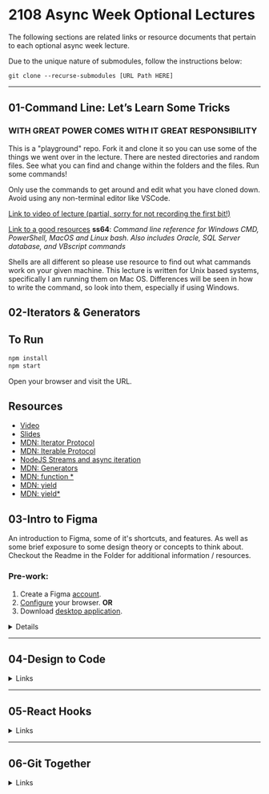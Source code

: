 # **2108 Async Week Optional Lectures**

The following sections are related links or resource documents that pertain to each optional async week lecture.

Due to the unique nature of submodules, follow the instructions below:

```
git clone --recurse-submodules [URL Path HERE]
```

---

## **01-Command Line: Let’s Learn Some Tricks**

### WITH GREAT POWER COMES WITH IT GREAT RESPONSIBILITY

This is a "playground" repo. Fork it and clone it so you can use some of the things we went over in the lecture. There are nested directories and random files. See what you can find and change within the folders and the files. Run some commands!

Only use the commands to get around and edit what you have cloned down. Avoid using any non-terminal editor like VSCode.

[Link to video of lecture (partial, sorry for not recording the first bit!)](https://youtu.be/smziy_50Wno)

[Link to a good resources](https://ss64.com/) **ss64**: _Command line reference for Windows CMD, PowerShell, MacOS and Linux bash. Also includes Oracle, SQL Server database, and VBscript commands_

Shells are all different so please use resource to find out what cammands work on your given machine. This lecture is written for Unix based systems, specifically I am running them on Mac OS. Differences will be seen in how to write the command, so look into them, especially if using Windows.

## **02-Iterators & Generators**

## To Run

```sh
npm install
npm start
```

Open your browser and visit the URL.

## Resources

- [Video](#Youtube-link)
- [Slides](Iterators%20and%20Generators.pdf)
- [MDN: Iterator Protocol](https://developer.mozilla.org/en-US/docs/Web/JavaScript/Reference/Iteration_protocols#the_iterator_protocol)
- [MDN: Iterable Protocol](https://developer.mozilla.org/en-US/docs/Web/JavaScript/Reference/Iteration_protocols#the_iterable_protocol)
- [NodeJS Streams and async iteration](https://2ality.com/2019/11/nodejs-streams-async-iteration.html)
- [MDN: Generators](https://developer.mozilla.org/en-US/docs/Web/JavaScript/Reference/Global_Objects/Generator)
- [MDN: function \*](https://developer.mozilla.org/en-US/docs/Web/JavaScript/Reference/Statements/function*)
- [MDN: yield](https://developer.mozilla.org/en-US/docs/Web/JavaScript/Reference/Operators/yield)
- [MDN: yield\*](https://developer.mozilla.org/en-US/docs/Web/JavaScript/Reference/Operators/yield*)

## **03-Intro to Figma**

An introduction to Figma, some of it's shortcuts, and features. As well as some brief exposure to some design theory or concepts to think about. Checkout the Readme in the Folder for additional information / resources.

### **Pre-work:**

1. Create a Figma [account][figma].
2. [Configure][configure-figma] your browser. **OR**
3. Download [desktop application][figma-desktop].

[figma]: https://www.figma.com/signup
[configure-figma]: https://help.figma.com/hc/en-us/articles/360039828614-Configure-your-browser-for-Figma
[figma-desktop]: https://help.figma.com/hc/en-us/articles/360039823654-Download-the-Figma-Desktop-App

<details><summary> Details</summary>

## What is Figma?

> Figma is a vector graphics editor and prototyping tool which is primarily web-based, with additional offline features enabled by desktop applications for macOS and Windows. The Figma Mirror companion apps for Android and iOS allow viewing Figma prototypes in real-time on mobile devices.

## Links

<details><summary>Lecture Content </summary>

- [Slide Deck][slides] : Link to the google slides of the course
- [Chack-Demo][chack-demo] : Recreation and demo of some of the tools within Figma that Cody used to map out and design his capstone project
- [Live Coding Example][live-coding] : Project file that we did during lecture!
- [Video!][video]: Here is the recording of the lecture

[chack-demo]: https://www.figma.com/file/7cn59KtIduwdn3jOYKCecF/Chack-Demo?node-id=0%3A1
[slides]: https://docs.google.com/presentation/d/1Q3MCTYok-Z-iZqOoWQpUrA6qAKtJDc522NrFf2eL5v8/edit?usp=sharing
[live-coding]: https://www.figma.com/community/file/1019678177714379962/FSA---Intro-to-Figma-Demo
[video]: https://youtu.be/ErNJpxtydyA

 </details>

<details> <summary>Creative Inspiration</summary>

- [Dribbble][dribble] : _Dribbble is the leading destination to find & showcase creative work and home to the world's best design professionals._
- [Pinterist][pinterist] : _An image sharing and social media service designed to enable saving and discovery of information on the internet using images and, on a smaller scale, animated GIFs and videos, in the form of pinboards._
- [behance][behance] : _Behance is a social media platform owned by Adobe to showcase and discover creative work._
- [awwwards.][awwwards] : _Awwwards is a professional web design and development competition body. It aims to recognize and promote the best of innovative web design. It is a website competition that developers can submit to._
- [pttrns.][pttrns] : _Pttrns is the finest collection of design patterns, resources and inspiration._
- [The Meaning of Color][color-psychology] : _A collection of the meanings of colors and what they represent._

[dribble]: https://dribbble.com/
[pinterist]: https://www.pinterest.com/
[behance]: https://www.behance.net/
[awwwards]: https://www.awwwards.com/
[pttrns]: https://pttrns.com/
[color-psychology]: https://www.empower-yourself-with-color-psychology.com/meaning-of-colors.html

</details>

<details><summary>Tools</summary>

- Color:

  - [myColor.space][color-space]: Enter in one color to get a multitude of color combinations.
  - [adobe Color][adobe-color]: Explore based on keywords to get some color palettes that have been created, as well as create your own!
  - [coolors.co][coolors]: Generate or browse beautiful color combinations for your designs.

- UI / UX:

  - [FlowMapp][flow-mapp]: Great central resource for a bunch of guidelines for web design
  - [Chrome's Accessibility Tools][chrome-accessibility]: A collection of tools you can use in your browser to look at how your website is setup for accessibility.
  - [GoodUI][good-ui]: Collection of tested UIs, great for looking at best practices; be sure to navigate to the 'leaks' page as most everything else is behind a paywall.
  - [Flat Icon][flat-icon]: Icon repository to use on your projects; includes colored icons.
  - [Noun Project][noun-project] : Another Icon repository, mainly black and white colors.

- Stock Media:

  - [Unsplash][unsplash] : Pretty universal, has tons of stock images.
  - [Pexels][pexels] : alternative to Unsplash, also a great spot for stock footage; and it makes it easy to connect with the creators.

  [color-space]: https://mycolor.space/
  [good-ui]: https://goodui.org/leaks/
  [flat-icon]: https://www.flaticon.com/
  [noun-project]: https://thenounproject.com/
  [unsplash]: https://unsplash.com/
  [pexels]: https://www.pexels.com/
  [adobe-color]: https://color.adobe.com/explore
  [chrome-accessibility]: https://developer.chrome.com/docs/devtools/accessibility/reference/
  [coolors]: https://coolors.co/
  [flow-mapp]: https://www.flowmapp.com/blog/glossary

</details>

<details><summary>Figma Plugins</summary>

- Accessibility
  - [A11y - Color Contrast Checker][a11y]
  - [Able - Friction free accessibility][able]
  - [Contrast][contrast]
- Inspiration
  - [Design Inspo][designinspo]
  - [Wireframe][wireframe]
- Stock Media
  - [Chart][chart]
  - [Content Reel][content-reel]
  - [Feather Icons][feather-icons]
  - [Humaans for Figma][humaaans]
  - [Iconify][iconify]
  - [Illustrations][illustrations]
  - [Material Design Icons][material-icons]
  - [Pexels][pexels]
  - [Streamline Icons][streamline-icons]
  - [Unsplash][unsplash-pi]
- Color
  - [Color Palettes][color-palettes]
  - [Color Search][color-search]
  - [Image Palette][image-palette]
- Tools
  - [Autoflow][autoflow]
  - [Design Lint][design-lint]
  - [Duotones][duotones]
  - [Figmotion][figmotion]
  - [Font Explorer][font-explorer]
  - [Font Scale][font-scale]
  - [Logo Creator][logo-creator]
  - [Lorem ipsum][lorem-ipsum]
  - [Sitemap][sitemap]
  - [Remove BG][remove-bg]
  - [Unused Components][unused-components]

[a11y]: https://www.figma.com/community/plugin/733159460536249875/A11y---Color-Contrast-Checker
[able]: https://www.figma.com/community/plugin/734693888346260052/Able-%E2%80%93-Friction-free-accessibility
[autoflow]: https://www.figma.com/community/plugin/733902567457592893/Autoflow
[contrast]: https://www.figma.com/community/plugin/748533339900865323/Contrast
[chart]: https://www.figma.com/community/plugin/734590934750866002/Chart
[color-search]: https://www.figma.com/community/plugin/768550475442788437/Color-Search
[color-palettes]: https://www.figma.com/community/plugin/740832935938649295/Color-Palettes
[content-reel]: https://www.figma.com/community/plugin/731627216655469013/Content-Reel
[font-scale]: https://www.figma.com/community/plugin/741231992144144738/Font-Scale
[font-explorer]: https://www.figma.com/community/plugin/786891204057439536/Font-Explorer
[design-lint]: https://www.figma.com/community/plugin/801195587640428208/Design-Lint
[designinspo]: https://www.figma.com/community/plugin/738775292786594626/Design-Inspo
[duotones]: https://www.figma.com/community/plugin/775712743044356003/Duotones
[feather-icons]: https://www.figma.com/community/plugin/744047966581015514/Feather-Icons
[figmotion]: https://www.figma.com/community/plugin/733025261168520714/Figmotion
[humaaans]: https://www.figma.com/community/plugin/739503328703046360/Humaaans-for-Figma
[iconify]: https://www.figma.com/community/plugin/735098390272716381/Iconify
[illustrations]: https://www.figma.com/community/plugin/781441863578182316/Illustrations
[image-palette]: https://www.figma.com/community/plugin/731841207668879837/Image-Palette
[logo-creator]: https://www.figma.com/community/plugin/768094929040207895/Logo-Creator
[lorem-ipsum]: https://www.figma.com/community/plugin/736000994034548392/Lorem-ipsum
[material-icons]: https://www.figma.com/community/plugin/740272380439725040/Material-Design-Icons
[pexels]: https://www.figma.com/community/plugin/829802086526281657/Pexels
[streamline-icons]: https://www.figma.com/community/plugin/852192486284901337/Streamline-Icons
[sitemap]: https://www.figma.com/community/plugin/818613147082270958/Sitemap
[remove-bg]: https://www.figma.com/community/plugin/738992712906748191/Remove-BG
[wireframe]: https://www.figma.com/community/plugin/742764242781786818/Wireframe
[unsplash-pi]: https://www.figma.com/community/plugin/738454987945972471/Unsplash
[unused-components]: https://www.figma.com/community/plugin/838413521721548186/Unused-Components

</details>

</details>

---

## **04-Design to Code**

<details><summary>Links</summary>

- [Good UI][good-ui]
- [awwards][awwards]

[good-ui]: https://goodui.org/leaks/
[awwards]: https://www.awwwards.com/

## </details>

---

## **05-React Hooks**

<details><summary>Links</summary>

- [Good UI][good-ui]
- [awwards][awwards]

[good-ui]: https://goodui.org/leaks/
[awwards]: https://www.awwwards.com/

## </details>

---

## **06-Git Together**

<details><summary>Links</summary>

- [Slide Deck][slides] : Link to the google slides of the course
- [repo][workshop]: workshop

[slides]: https://docs.google.com/presentation/d/1rriVqX4uA2sU8XzA_84cOT6uRGGirwyAVNkT193d6SE/edit#slide=id.gef26c87547_0_264
[workshop]: https://github.com/helsung/git-together

</details>
